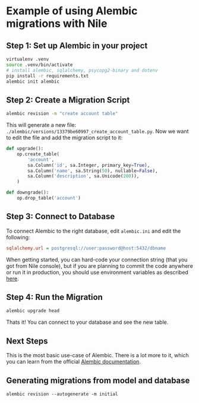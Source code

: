 # Example of using Alembic migrations with Nile

## Step 1: Set up Alembic in your project

```bash
virtualenv .venv
source .venv/bin/activate
# install alembic, sqlalchemy, psycopg2-binary and dotenv
pip install -r requirements.txt
alembic init alembic
```

## Step 2: Create a Migration Script

```bash
alembic revision -m "create account table"
```

This will generate a new file: `./alembic/versions/13379be60997_create_account_table.py`. Now we want to edit the file and add the migration script to it:

```py
def upgrade():
    op.create_table(
        'account',
        sa.Column('id', sa.Integer, primary_key=True),
        sa.Column('name', sa.String(50), nullable=False),
        sa.Column('description', sa.Unicode(200)),
    )

def downgrade():
    op.drop_table('account')
```

## Step 3: Connect to Database

To connect Alembic to the right database, edit `alembic.ini` and edit the following:

```ini
sqlalchemy.url = postgresql://user:password@host:5432/dbname
```

When getting started, you can hard-code your connection string (that you got from Nile console), but if you are planning to commit the code anywhere or run it in production, you should use environment variables as described [here](https://stackoverflow.com/a/55190497).

## Step 4: Run the Migration

```bash
alembic upgrade head
```

Thats it! You can connect to your database and see the new table.

## Next Steps

This is the most basic use-case of Alembic. There is a lot more to it, which you can learn from the official [Alembic documentation](https://alembic.sqlalchemy.org/en/latest/front.html).

## Generating migrations from model and database

```
alembic revision --autogenerate -m initial
```
